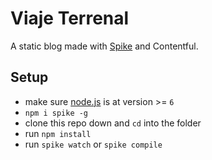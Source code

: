 # Viaje Terrenal

A static blog made with [Spike](https://www.spike.cf/) and Contentful.

## Setup

- make sure [node.js](http://nodejs.org) is at version >= `6`
- `npm i spike -g`
- clone this repo down and `cd` into the folder
- run `npm install`
- run `spike watch` or `spike compile`
